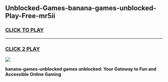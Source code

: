 
## Unblocked-Games-banana-games-unblocked-Play-Free-mr5ii
<h3>
<a href="https://premium76.site?title=banana-games-unblocked&ref=18A">CLICK TO PLAY</a></h3>
<hr>

<h3>
<a href="https://premium76.site?title=banana-games-unblocked&ref=18A">CLICK 2 PLAY</a>
  
</h3>

<a href="https://premium76.site?title=banana-games-unblocked&ref=18A"><img src="https://clearcache.store/games.png"></a>


**banana-games-unblocked games unblocked: Your Gateway to Fun and Accessible Online Gaming**
